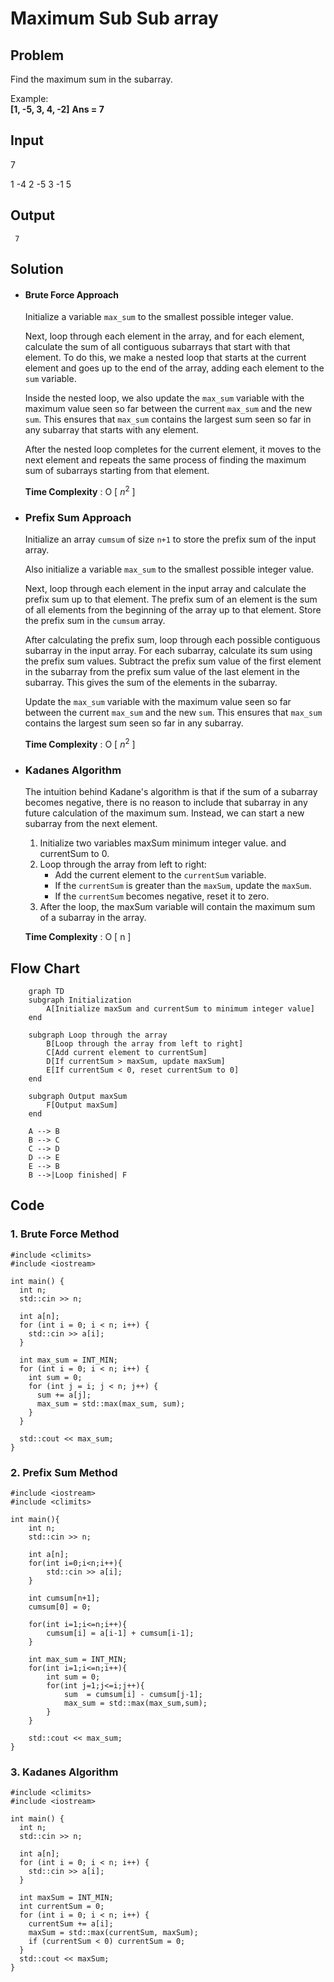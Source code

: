 # Maximum Sub Sub array

## Problem

Find the maximum sum in the subarray.

Example:  
**[1, -5, 3, 4, -2]**
**Ans = 7**

## Input
	
7

1 -4 2 -5 3 -1 5

## Output
	
		
`` 7``

## Solution

- ####  Brute Force Approach

	Initialize a variable `max_sum` to the smallest possible integer value.

	Next, loop through each element in the array, and for each element, calculate the sum of all contiguous subarrays that start with that element. To do this, we make a nested loop that starts at the current element and goes up to the end of the array, adding each element to the `sum` variable.

	Inside the nested loop, we also update the `max_sum` variable with the maximum value seen so far between the current `max_sum` and the new `sum`. This ensures that `max_sum` contains the largest sum seen so far in any subarray that starts with any element.

	After the nested loop completes for the current element, it moves to the next element and repeats the same process of finding the maximum sum of subarrays starting from that element.

	**Time Complexity** : O [ $n^{2}$ ]
	
	
- ### Prefix Sum Approach
	
	Initialize an array `cumsum` of size `n+1` to store the prefix sum of the input array. 

	Also initialize a variable `max_sum` to the smallest possible integer value.

	Next, loop through each element in the input array and calculate the prefix sum up to that element. The prefix sum of an element is the sum of all elements from the beginning of the array up to that element. Store the prefix sum in the `cumsum` array.

	After calculating the prefix sum, loop through each possible contiguous subarray in the input array. For each subarray, calculate its sum using the prefix sum values. Subtract the prefix sum value of the first element in the subarray from the prefix sum value of the last element in the subarray. This gives the sum of the elements in the subarray.

	Update the `max_sum` variable with the maximum value seen so far between the current `max_sum` and the new `sum`. This ensures that `max_sum` contains the largest sum seen so far in any subarray.

	**Time Complexity** : O [ $n^{2}$ ]
	
- ### Kadanes Algorithm

	The intuition behind Kadane's algorithm is that if the sum of a subarray becomes negative, there is no reason to include that subarray in any future calculation of the maximum sum. Instead, we can start a new subarray from the next element.
	
	1.  Initialize two variables maxSum minimum integer value. and currentSum to 0.
	2.  Loop through the array from left to right: 
		- Add the current element to the `currentSum` variable. 
		- If the `currentSum` is greater than the `maxSum`, update the `maxSum`. 
		- If the `currentSum` becomes negative, reset it to zero.
	3.  After the loop, the maxSum variable will contain the maximum sum of a subarray in the array.
	
	**Time Complexity** : O [ n ]
	
## Flow Chart
```mermaid
	graph TD
    subgraph Initialization
        A[Initialize maxSum and currentSum to minimum integer value]
    end

    subgraph Loop through the array
        B[Loop through the array from left to right]
        C[Add current element to currentSum]
        D[If currentSum > maxSum, update maxSum]
        E[If currentSum < 0, reset currentSum to 0]
    end

    subgraph Output maxSum
        F[Output maxSum]
    end

    A --> B
    B --> C
    C --> D
    D --> E
    E --> B
    B -->|Loop finished| F

```

## Code

### 1. Brute Force Method
```
#include <climits>
#include <iostream>

int main() {
  int n;
  std::cin >> n;

  int a[n];
  for (int i = 0; i < n; i++) {
    std::cin >> a[i];
  }

  int max_sum = INT_MIN;
  for (int i = 0; i < n; i++) {
    int sum = 0;
    for (int j = i; j < n; j++) {
      sum += a[j];
      max_sum = std::max(max_sum, sum);
    }
  }

  std::cout << max_sum;
}
```

### 2. Prefix Sum Method

```
#include <iostream>
#include <climits>

int main(){
	int n;
	std::cin >> n;

	int a[n];
	for(int i=0;i<n;i++){
		std::cin >> a[i];
	}

	int cumsum[n+1];
	cumsum[0] = 0;

	for(int i=1;i<=n;i++){
		cumsum[i] = a[i-1] + cumsum[i-1];
	}

	int max_sum = INT_MIN;
	for(int i=1;i<=n;i++){
		int sum = 0;
		for(int j=1;j<=i;j++){
			sum  = cumsum[i] - cumsum[j-1];
			max_sum = std::max(max_sum,sum);
		}
	}

	std::cout << max_sum;
}
```

### 3. Kadanes Algorithm
```
#include <climits>
#include <iostream>

int main() {
  int n;
  std::cin >> n;

  int a[n];
  for (int i = 0; i < n; i++) {
    std::cin >> a[i];
  }

  int maxSum = INT_MIN;
  int currentSum = 0;
  for (int i = 0; i < n; i++) {
    currentSum += a[i];
    maxSum = std::max(currentSum, maxSum);
    if (currentSum < 0) currentSum = 0;
  }
  std::cout << maxSum;
}
```
